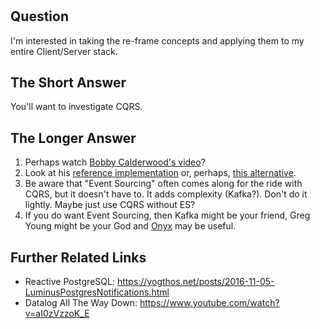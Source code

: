 
<!-- leave this H1 here. It stops mkdocs putting in a Title at the top.
     It needs to be at the top of the file otherwise it breaks the 
     table of contents on the right hand side. -->
#

## Question

I'm interested in taking the re-frame concepts and applying them to 
my entire Client/Server stack.  

## The Short Answer

You'll want to investigate CQRS.

## The Longer Answer

1. Perhaps watch [Bobby Calderwood's video](https://www.youtube.com/watch?v=B1-gS0oEtYc)?
2. Look at his [reference implementation](https://github.com/capitalone/cqrs-manager-for-distributed-reactive-services) or, perhaps, [this alternative](https://github.com/greywolve/calderwood).
4. Be aware that "Event Sourcing" often comes along for the ride
   with CQRS, but it doesn't have to. It adds complexity (Kafka?). 
   Don't do it lightly. Maybe just use CQRS without ES? 
5. If you do want Event Sourcing, then Kafka might be your friend, 
   Greg Young might be your God and [Onyx](https://github.com/onyx-platform/onyx)
   may be useful. 
   
## Further Related Links

* Reactive PostgreSQL:
  https://yogthos.net/posts/2016-11-05-LuminusPostgresNotifications.html
* Datalog All The Way Down:
  https://www.youtube.com/watch?v=aI0zVzzoK_E
